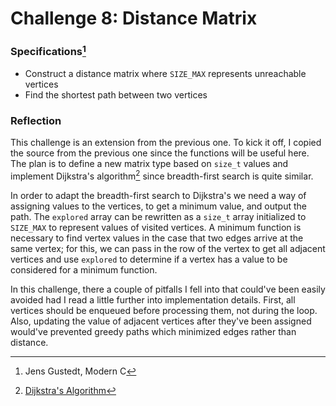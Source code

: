 # Challenge 8: Distance Matrix

### Specifications[^1]

- Construct a distance matrix where `SIZE_MAX` represents unreachable vertices
- Find the shortest path between two vertices

### Reflection

This challenge is an extension from the previous one. To kick it off, I copied
the source from the previous one since the functions will be useful here.
The plan is to define a new matrix type based on `size_t` values and implement
Dijkstra's algorithm[^2] since breadth-first search is quite similar.

In order to adapt the breadth-first search to Dijkstra's we need a way of
assigning values to the vertices, to get a minimum value, and output the path.
The `explored` array can be rewritten as a `size_t` array initialized to
`SIZE_MAX` to represent values of visited vertices. A minimum function is
necessary to find vertex values in the case that two edges arrive at the same
vertex; for this, we can pass in the row of the vertex to get all adjacent
vertices and use `explored` to determine if a vertex has a value to be
considered for a minimum function. 

In this challenge, there a couple of pitfalls I fell into that could've been
easily avoided had I read a little further into implementation details. First,
all vertices should be enqueued before processing them, not during the loop.
Also, updating the value of adjacent vertices after they've been assigned
would've prevented greedy paths which minimized edges rather than distance.

[^1]: Jens Gustedt, Modern C
[^2]: [Dijkstra's Algorithm](https://en.wikipedia.org/wiki/Dijkstra%27s_algorithm)

